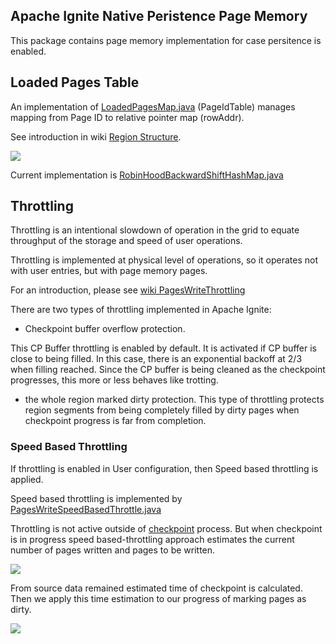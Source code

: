 Apache Ignite Native Peristence Page Memory
-------------------------------------------
This package contains page memory implementation for case persitence is enabled.

## Loaded Pages Table

An implementation of [LoadedPagesMap.java](LoadedPagesMap.java)
(PageIdTable) manages mapping from Page ID to relative pointer map (rowAddr).

See introduction in wiki [Region Structure](https://cwiki.apache.org/confluence/display/IGNITE/Ignite+Durable+Memory+-+under+the+hood#IgniteDurableMemory-underthehood-Regionandsegmentstructure).

<img src="https://cwiki.apache.org/confluence/rest/gliffy/1.0/embeddedDiagrams/e9df3b17-1a57-487c-a842-dbb6b1062709.png">

Current implementation is [RobinHoodBackwardShiftHashMap.java](RobinHoodBackwardShiftHashMap.java)

## Throttling
Throttling is an intentional slowdown of operation in the grid to equate throughput of the storage and speed of user operations.

Throttling is implemented at physical level of operations, so it operates not with user entries, but with page memory pages.

For an introduction, please see
[wiki PagesWriteThrottling](https://cwiki.apache.org/confluence/display/IGNITE/Ignite+Persistent+Store+-+under+the+hood#IgnitePersistentStore-underthehood-PagesWriteThrottling)

There are two types of throttling implemented in Apache Ignite:
* Checkpoint buffer overflow protection.

This CP Buffer throttling is enabled by default. It is activated if CP buffer is close to being filled.
In this case, there is an exponential backoff at 2/3 when filling reached.
Since the CP buffer is being cleaned as the checkpoint progresses, this more or less behaves like trotting.

* the whole region marked dirty protection.
This type of throttling protects region segments from being completely filled by dirty pages when checkpoint progress is far from completion.

### Speed Based Throttling

If throttling is enabled in User configuration, then Speed based throttling is applied.

Speed based throttling is implemented by
[PagesWriteSpeedBasedThrottle.java](PagesWriteSpeedBasedThrottle.java)

Throttling is not active outside of [checkpoint](../checkpoint) process.
But when checkpoint is in progress speed based-throttling approach estimates the current number of pages written and pages to be written.

<img src="https://docs.google.com/drawings/d/e/2PACX-1vT1u2fuSdIItg67J02ukUGx3cY1tc9B-eebRSa0Hu4zwzkzpJdNSmSCpRD1EmGhYTCxa-kYqSDKOt-v/pub?w=425&amp;h=589">


From source data remained estimated time of checkpoint is calculated. Then we apply this time estimation to our progress of marking pages as dirty.

<img src="https://docs.google.com/drawings/d/e/2PACX-1vTr9mhBts4rLzoqcRWOy78qPEL2UHMaJLIXGu4_1TlinbdLdtz5aGbhPMzy4uxLWup8dZdDsnZeOUxR/pub?w=441&amp;h=575">

